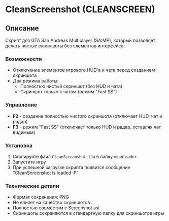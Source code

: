 # CleanScreenshot (CLEANSCREEN)

## Описание

Скрипт для GTA San Andreas Multiplayer (SA:MP), который позволяет делать чистые скриншоты без элементов интерфейса.

### Возможности
- Отключение элементов игрового HUD'а и чата перед созданием скриншота
- Два режима работы:
  - Полностью чистый скриншот (без HUD и чата)
  - Скриншот только с чатом (режим "Fast SS")

### Управление
- **F2** - создание полностью чистого скриншота (отключает HUD, чат и радар)
- **F3** - режим "Fast SS" (отключает только HUD и радар, оставляя чат видимым)

### Установка
1. Скопируйте файл `CleanScreenshot.lua` в папку `moonloader`
2. Запустите игру
3. При успешной загрузке скрипта появится сообщение "CleanScreenshot is loaded :P"

### Технические детали
- Формат сохранения: PNG
- Не влияет на качество скриншотов
- Полностью совместим с Screenshot.asi
- Скриншоты сохраняются в стандартную папку для скриншотов игры
